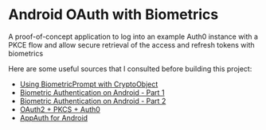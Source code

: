 # Android OAuth with Biometrics
A proof-of-concept application to log into an example Auth0 instance with a PKCE flow and allow secure retrieval of the access and refresh tokens with biometrics

Here are some useful sources that I consulted before building this project:
- [Using BiometricPrompt with CryptoObject](https://medium.com/androiddevelopers/using-biometricprompt-with-cryptoobject-how-and-why-aace500ccdb7)
- [Biometric Authentication on Android - Part 1](https://medium.com/androiddevelopers/biometric-authentication-on-android-part-1-264523bce85d)
- [Biometric Authentication on Android - Part 2](https://medium.com/androiddevelopers/biometric-authentication-on-android-part-2-bc4d0dae9863)
- [OAuth2 + PKCS + Auth0](https://medium.com/geekculture/implement-oauth2-pkce-in-swift-9bdb58873957)
- [AppAuth for Android](https://github.com/openid/AppAuth-Android)
